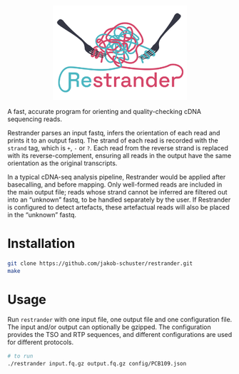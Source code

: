 <p align="center">
    <img src="figures/logo.png" title="Restrander" alt="Restrander" width="300">
</p>

A fast, accurate program for orienting and quality-checking cDNA sequencing reads.

Restrander parses an input fastq, infers the orientation of each read and prints it to an output fastq. The strand of each read is recorded with the `strand` tag, which is `+`, `-` or `?`. Each read from the reverse strand is replaced with its reverse-complement, ensuring all reads in the output have the same orientation as the original transcripts. 

In a typical cDNA-seq analysis pipeline, Restrander would be applied after basecalling, and before mapping. Only well-formed reads are included in the main output file; reads whose strand cannot be inferred are filtered out into an “unknown” fastq, to be handled separately by the user. If Restrander is configured to detect artefacts, these artefactual reads will also be placed in the “unknown” fastq.

# Installation

```bash
git clone https://github.com/jakob-schuster/restrander.git
make
```

# Usage

Run `restrander` with one input file, one output file and one configuration file. The input and/or output can optionally be gzipped. The configuration provides the TSO and RTP sequences, and different configurations are used for different protocols.

```bash
# to run 
./restrander input.fq.gz output.fq.gz config/PCB109.json
```
